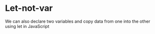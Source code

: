 # Let-not-var
We can also declare two variables and copy data from one into the other using let in JavaScript

